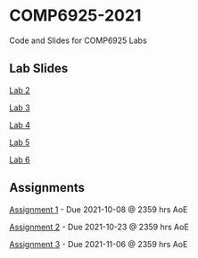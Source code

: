 # COMP6925-2021
Code and Slides for COMP6925 Labs

## Lab Slides
[Lab 2](https://github.com/InzamamRahaman/COMP6925-2021/blob/main/week2/COMP6925-Lab2.pdf)

[Lab 3](https://github.com/InzamamRahaman/COMP6925-2021/blob/main/week3/Lab_3.pdf)

[Lab 4](https://github.com/InzamamRahaman/COMP6925-2021/blob/main/week4/Lab4.pdf)

[Lab 5](https://github.com/InzamamRahaman/COMP6925-2021/blob/main/week5/Lab5.pdf)

[Lab 6](https://github.com/InzamamRahaman/COMP6925-2021/blob/main/week6/lab6.pdf)

## Assignments
[Assignment 1](https://github.com/InzamamRahaman/COMP6925-2021/blob/main/assignments/COMP6925_A1_2022.pdf) - Due 2021-10-08 @ 2359 hrs AoE

[Assignment 2](https://github.com/InzamamRahaman/COMP6925-2021/blob/main/assignments/COMP6925_A2_2022.pdf) - Due 2021-10-23 @ 2359 hrs AoE

[Assignment 3](https://github.com/InzamamRahaman/COMP6925-2021/blob/main/assignments/COMP6925_A3_2022.pdf) - Due 2021-11-06 @ 2359 hrs AoE
